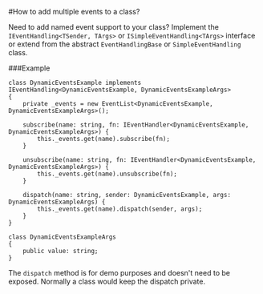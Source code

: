 #How to add multiple events to a class?

Need to add named event support to your class? Implement the `IEventHandling<TSender, TArgs>` or 
`ISimpleEventHandling<TArgs>` interface or extend from the abstract `EventHandlingBase` or `SimpleEventHandling` class. 

###Example
```
class DynamicEventsExample implements IEventHandling<DynamicEventsExample, DynamicEventsExampleArgs>
{
    private _events = new EventList<DynamicEventsExample, DynamicEventsExampleArgs>();

    subscribe(name: string, fn: IEventHandler<DynamicEventsExample, DynamicEventsExampleArgs>) {
        this._events.get(name).subscribe(fn);
    }

    unsubscribe(name: string, fn: IEventHandler<DynamicEventsExample, DynamicEventsExampleArgs>) {
        this._events.get(name).unsubscribe(fn);
    }

    dispatch(name: string, sender: DynamicEventsExample, args: DynamicEventsExampleArgs) {
        this._events.get(name).dispatch(sender, args);
    }
}

class DynamicEventsExampleArgs
{
	public value: string;
}
```

The `dispatch` method is for demo purposes and doesn't need to be exposed. Normally a class would keep the dispatch private.
